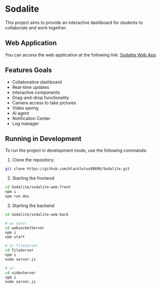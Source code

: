 # Sodalite

This project aims to provide an interactive dashboard for students to collaborate and work together.

## Web Application

You can access the web application at the following link: [Sodalite Web App](https://blacklotus89898.github.io/Sodalite/)

## Features Goals

- Collaborative dashboard
- Real-time updates
- Interactive components
- Drag-and-drop functionality
- Camera access to take pictures
- Video saving
- AI agent
- Notificaiton Center
- Log manager

## Running in Development

To run the project in development mode, use the following commands:

1. Clone the repository:

```bash
git clone https://github.com/blacklotus89898/Sodalite.git
```

2. Starting the frontend
``` bash
cd Sodalite/sodalite-web-front
npm i
npm run dev
```

3. Starting the backend
```bash
cd Sodalite/sodalite-web-back

# ws servr
cd websocketServer
npm i
npm start

# or fileserver
cd fileServer
npm i
node server.js

# or 
cd videoServer
npm i
node server.js
```